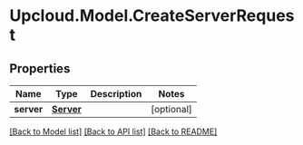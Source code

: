 # Upcloud.Model.CreateServerRequest
## Properties

Name | Type | Description | Notes
------------ | ------------- | ------------- | -------------
**server** | [**Server**](Server.md) |  | [optional] 

[[Back to Model list]](../README.md#documentation-for-models) [[Back to API list]](../README.md#documentation-for-api-endpoints) [[Back to README]](../README.md)

